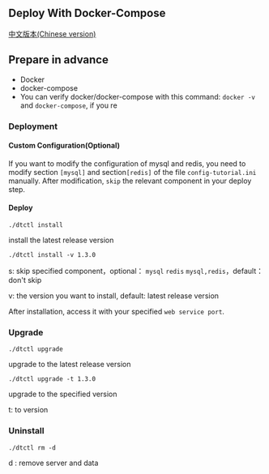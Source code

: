 ## Deploy With Docker-Compose
[中文版本(Chinese version)](README.ZH-CN.MD)

## Prepare in advance
  - Docker
  - docker-compose
  - You can verify docker/docker-compose with this command: `docker -v` and `docker-compose`, if you re


### Deployment

#### Custom Configuration(Optional)
If you want to modify the configuration of mysql and redis, you need to modify section `[mysql]` and section`[redis]` of the file `config-tutorial.ini` manually.
After modification, `skip` the relevant component in your deploy step.


#### Deploy

```
./dtctl install
```

install the latest release version

```
./dtctl install -v 1.3.0
```

s: skip specified component，optional： `mysql` `redis`  `mysql,redis`，default：don't skip

v: the version you want to install, default: latest release version


After installation, access it with your specified `web service port`.




### Upgrade

```
./dtctl upgrade
```

upgrade to the latest release version

```
./dtctl upgrade -t 1.3.0
```

upgrade to the specified version

t: to version 



### Uninstall

```
./dtctl rm -d
```
d : remove server and data
